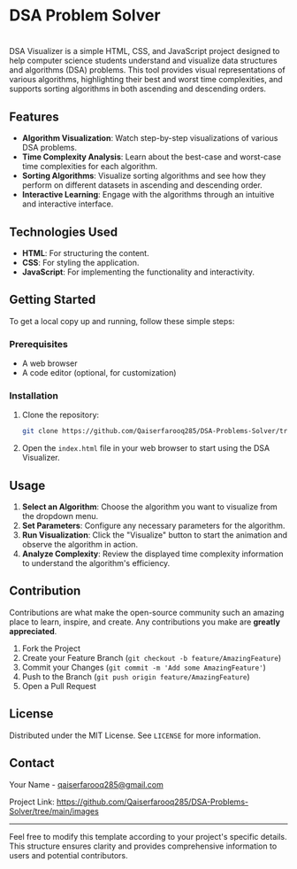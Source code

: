 

# <h1> DSA Problem Solver <h1>

DSA Visualizer is a simple HTML, CSS, and JavaScript project designed to help computer science students understand and visualize data structures and algorithms (DSA) problems. This tool provides visual representations of various algorithms, highlighting their best and worst time complexities, and supports sorting algorithms in both ascending and descending orders.

## Features

- **Algorithm Visualization**: Watch step-by-step visualizations of various DSA problems.
- **Time Complexity Analysis**: Learn about the best-case and worst-case time complexities for each algorithm.
- **Sorting Algorithms**: Visualize sorting algorithms and see how they perform on different datasets in ascending and descending order.
- **Interactive Learning**: Engage with the algorithms through an intuitive and interactive interface.

## Technologies Used

- **HTML**: For structuring the content.
- **CSS**: For styling the application.
- **JavaScript**: For implementing the functionality and interactivity.

## Getting Started

To get a local copy up and running, follow these simple steps:

### Prerequisites

- A web browser
- A code editor (optional, for customization)

### Installation

1. Clone the repository:
   ```sh
   git clone https://github.com/Qaiserfarooq285/DSA-Problems-Solver/tree/main/images.git
   ```
2. Open the `index.html` file in your web browser to start using the DSA Visualizer.

## Usage

1. **Select an Algorithm**: Choose the algorithm you want to visualize from the dropdown menu.
2. **Set Parameters**: Configure any necessary parameters for the algorithm.
3. **Run Visualization**: Click the "Visualize" button to start the animation and observe the algorithm in action.
4. **Analyze Complexity**: Review the displayed time complexity information to understand the algorithm's efficiency.

## Contribution

Contributions are what make the open-source community such an amazing place to learn, inspire, and create. Any contributions you make are **greatly appreciated**.

1. Fork the Project
2. Create your Feature Branch (`git checkout -b feature/AmazingFeature`)
3. Commit your Changes (`git commit -m 'Add some AmazingFeature'`)
4. Push to the Branch (`git push origin feature/AmazingFeature`)
5. Open a Pull Request

## License

Distributed under the MIT License. See `LICENSE` for more information.

## Contact

Your Name - qaiserfarooq285@gmail.com

Project Link: https://github.com/Qaiserfarooq285/DSA-Problems-Solver/tree/main/images

---

Feel free to modify this template according to your project's specific details. This structure ensures clarity and provides comprehensive information to users and potential contributors.
